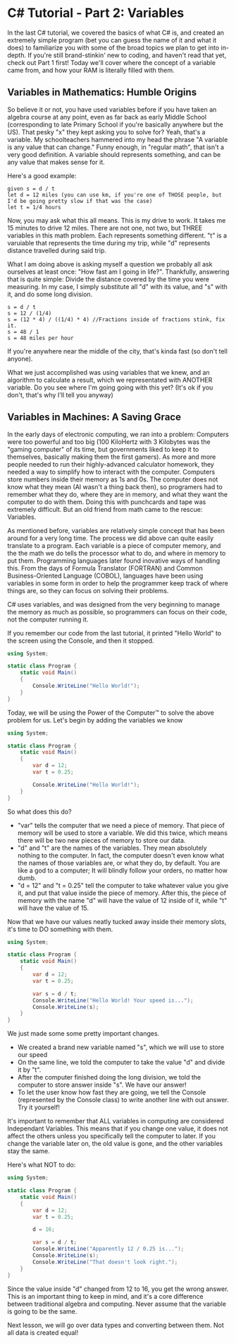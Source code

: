 # C# Tutorial - Part 2: Variables

In the last C# tutorial, we covered the basics of what C# is, and created an extremely simple program (bet you can guess the name of it and what it does) to familiarize you with some of the broad topics we plan to get into in-depth. If you're still brand-stinkin' new to coding, and haven't read that yet, check out Part 1 first!
Today we'll cover where the concept of a variable came from, and how your RAM is literally filled with them.

## Variables in Mathematics: Humble Origins

So believe it or not, you have used variables before if you have taken an algebra course at any point, even as far back as early Middle School (corresponding to late Primary School if you're basically anywhere but the US). That pesky "x" they kept asking you to solve for? Yeah, that's a variable. My schoolteachers hammered into my head the phrase "A variable is any value that can change." Funny enough, in "regular math", that isn't a very good definition. A variable should represents something, and can be any value that makes sense for it.

Here's a good example:
```
given s = d / t
let d = 12 miles (you can use km, if you're one of THOSE people, but I'd be going pretty slow if that was the case)
let t = 1/4 hours
```

Now, you may ask what this all means. This is my drive to work. It takes me 15 minutes to drive 12 miles. There are not one, not two, but THREE variables in this math problem. Each represents something different. "t" is a varuiable that represents the time during my trip, while "d" represents distance travelled during said trip.

What I am doing above is asking myself a question we probably all ask ourselves at least once: "How fast am I going in life?". Thankfully, answering that is quite simple: Divide the distance covered by the time you were measuring.
In my case, I simply substitute all "d" with its value, and "s" with it, and do some long division.
```
s = d / t
s = 12 / (1/4)
s = (12 * 4) / ((1/4) * 4) //Fractions inside of fractions stink, fix it.
s = 48 / 1
s = 48 miles per hour
```

If you're anywhere near the middle of the city, that's kinda fast (so don't tell anyone).

What we just accomplished was using variables that we knew, and an algorithm to calculate a result, which we representated with ANOTHER variable.
Do you see where I'm going going with this yet? (It's ok if you don't, that's why I'll tell you anyway)

## Variables in Machines: A Saving Grace

In the early days of electronic computing, we ran into a problem: Computers were too powerful and too big (100 KiloHertz with 3 Kilobytes was the "gaming computer" of its time, but governments liked to keep it to themselves, basically making them the first gamers). As more and more people needed to run their highly-advanced calculator homework, they needed a way to simplify how to interact with the computer. Computers store numbers inside their memory as 1s and 0s. The computer does not know what they mean (AI wasn't a thing back then), so programers had to remember what they do, where they are in memory, and what they want the computer to do with them. Doing this with punchcards and tape was extremely difficult. But an old friend from math came to the rescue: Variables.

As mentioned before, variables are relatively simple concept that has been around for a very long time. The process we did above can quite easily translate to a program. Each variable is a piece of computer memory, and the the math we do tells the processor what to do, and where in memory to put them. Programming languages later found inovative ways of handling this. From the days of Formula Translator (FORTRAN) and Common Business-Oriented Language (COBOL), languages have been using variables in some form in order to help the programmer keep track of where things are, so they can focus on solving their problems.

C# uses variables, and was designed from the very beginning to manage the memory as much as possible, so programmers can focus on their code, not the computer running it.

If you remember our code from the last tutorial, it printed "Hello World" to the screen using the Console, and then it stopped.

```C# runnable
using System;

static class Program {
    static void Main()
    {
        Console.WriteLine("Hello World!");
    }
}
```

Today, we will be using the Power of the Computer™ to solve the above problem for us.
Let's begin by adding the variables we know
```C# runnable
using System;

static class Program {
    static void Main()
    {
        var d = 12;
        var t = 0.25;

        Console.WriteLine("Hello World!");
    }
}
```

So what does this do?
* "var" tells the computer that we need a piece of memory. That piece of memory will be used to store a variable. We did this twice, which means there will be two new pieces of memory to store our data.
* "d" and "t" are the names of the variables. They mean absolutely nothing to the computer. In fact, the computer doesn't even know what the names of those variables are, or what they do, by default. You are like a god to a computer; It will blindly follow your orders, no matter how dumb.
* "d = 12" and "t = 0.25" tell the computer to take whatever value you give it, and put that value inside the piece of memory. After this, the piece of memory with the name "d" will have the value of 12 inside of it, while "t" will have the value of 15.

Now that we have our values neatly tucked away inside their memory slots, it's time to DO something with them.

```C# runnable
using System;

static class Program {
    static void Main()
    {
        var d = 12;
        var t = 0.25;

        var s = d / t;
        Console.WriteLine("Hello World! Your speed is...");
        Console.WriteLine(s);
    }
}
```

We just made some some pretty important changes.
* We created a brand new variable named "s", which we will use to store our speed
* On the same line, we told the computer to take the value "d" and divide it by "t".
* After the computer finished doing the long division, we told the computer to store answer inside "s". We have our answer!
* To let the user know how fast they are going, we tell the Console (represented by the Console class) to write another line with out answer. Try it yourself!

It's important to remember that ALL variables in computing are considered Independant Variables. This means that if you change one value, it does not affect the others unless you specifically tell the computer to later.
If you change the variable later on, the old value is gone, and the other variables stay the same.

Here's what NOT to do:
```C# runnable
using System;

static class Program {
    static void Main()
    {
        var d = 12;
        var t = 0.25;

        d = 16;

        var s = d / t;
        Console.WriteLine("Apparently 12 / 0.25 is...");
        Console.WriteLine(s);
        Console.WriteLine("That doesn't look right.");
    }
}
```
Since the value inside "d" changed from 12 to 16, you get the wrong answer. This is an important thing to keep in mind, and it's a core difference between traditional algebra and computing. Never assume that the variable is going to be the same.

Next lesson, we will go over data types and converting between them. Not all data is created equal!